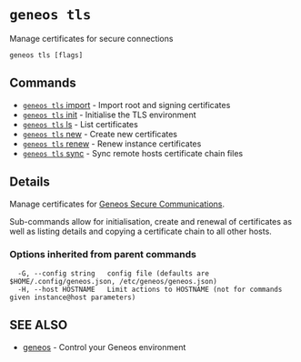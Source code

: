 # `geneos tls`

Manage certificates for secure connections

```text
geneos tls [flags]
```
## Commands

* [`geneos tls` import](`geneos_tls`_import.md)	 - Import root and signing certificates
* [`geneos tls` init](`geneos_tls`_init.md)	 - Initialise the TLS environment
* [`geneos tls` ls](`geneos_tls`_ls.md)	 - List certificates
* [`geneos tls` new](`geneos_tls`_new.md)	 - Create new certificates
* [`geneos tls` renew](`geneos_tls`_renew.md)	 - Renew instance certificates
* [`geneos tls` sync](`geneos_tls`_sync.md)	 - Sync remote hosts certificate chain files

## Details

Manage certificates for [Geneos Secure Communications](https://docs.itrsgroup.com/docs/geneos/current/SSL/ssl_ug.html).

Sub-commands allow for initialisation, create and renewal of
certificates as well as listing details and copying a certificate
chain to all other hosts.

### Options inherited from parent commands

```text
  -G, --config string   config file (defaults are $HOME/.config/geneos.json, /etc/geneos/geneos.json)
  -H, --host HOSTNAME   Limit actions to HOSTNAME (not for commands given instance@host parameters)
```

## SEE ALSO

* [geneos](geneos.md)	 - Control your Geneos environment
